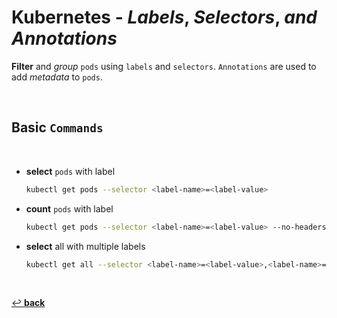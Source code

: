 # **Kubernetes** - ***Labels***, ***Selectors***, *and* ***Annotations***

**Filter** and *group* `pods` using `labels` and `selectors`. `Annotations` are used to add *metadata* to `pods`.

<br />

## **Basic** `Commands`

<br />

* **select** `pods` with label

    ```bash
    kubectl get pods --selector <label-name>=<label-value>
    ```

* **count** `pods` with label

    ```bash
    kubectl get pods --selector <label-name>=<label-value> --no-headers | wc -l
    ```

* **select** all with multiple labels

    ```bash
    kubectl get all --selector <label-name>=<label-value>,<label-name>=<label-value>
    ```

<br>

[↩️ **back**](../)
